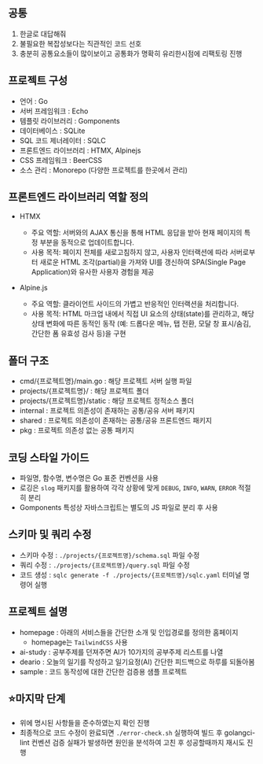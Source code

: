 ## 공통

1. 한글로 대답해줘
2. 불필요한 복잡성보다는 직관적인 코드 선호
3. 충분히 공통요소들이 많이보이고 공통화가 명확히 유리한시점에 리팩토링 진행

## 프로젝트 구성

- 언어 : Go
- 서버 프레임워크 : Echo
- 템플릿 라이브러리 : Gomponents
- 데이터베이스 : SQLite
- SQL 코드 제너레이터 : SQLC
- 프론트엔드 라이브러리 : HTMX, Alpinejs
- CSS 프레임워크 : BeerCSS
- 소스 관리 : Monorepo (다양한 프로젝트를 한곳에서 관리)

## 프론트엔드 라이브러리 역할 정의

- HTMX
    - 주요 역할: 서버와의 AJAX 통신을 통해 HTML 응답을 받아 현재 페이지의 특정 부분을 동적으로 업데이트합니다.
    - 사용 목적: 페이지 전체를 새로고침하지 않고, 사용자 인터랙션에 따라 서버로부터 새로운 HTML 조각(partial)을
      가져와 UI를 갱신하여 SPA(Single Page Application)와 유사한 사용자 경험을 제공

- Alpine.js
    - 주요 역할: 클라이언트 사이드의 가볍고 반응적인 인터랙션을 처리합니다.
    - 사용 목적: HTML 마크업 내에서 직접 UI 요소의 상태(state)를 관리하고, 해당 상태 변화에 따른 동적인 동작
      (예: 드롭다운 메뉴, 탭 전환, 모달 창 표시/숨김, 간단한 폼 유효성 검사 등)을 구현

## 폴더 구조

- cmd/{프로젝트명}/main.go : 해당 프로젝트 서버 실행 파일
- projects/{프로젝트명}/ : 해당 프로젝트 폴더
- projects/{프로젝트명}/static : 해당 프로젝트 정적소스 폴더
- internal : 프로젝트 의존성이 존재하는 공통/공유 서버 패키지
- shared : 프로젝트 의존성이 존재하는 공통/공유 프론트엔드 패키지
- pkg : 프로젝트 의존성 없는 공통 패키지

## 코딩 스타일 가이드

- 파일명, 함수명, 변수명은 Go 표준 컨벤션을 사용
- 로깅은 `slog` 패키지를 활용하여 각각 상황에 맞게 `DEBUG`, `INFO`, `WARN`, `ERROR` 적절히 분리
- Gomponents 특성상 자바스크립트는 별도의 JS 파일로 분리 후 사용

## 스키마 및 쿼리 수정

- 스키마 수정 : `./projects/{프로젝트명}/schema.sql` 파일 수정
- 쿼리 수정 : `./projects/{프로젝트명}/query.sql` 파일 수정
- 코드 생성 : `sqlc generate -f ./projects/{프로젝트명}/sqlc.yaml` 터미널 명령어 실행

## 프로젝트 설명

- homepage : 아래의 서비스들을 간단한 소개 및 인입경로를 정의한 홈페이지
    - homepage는 `TailwindCSS` 사용
- ai-study : 공부주제를 던져주면 AI가 10가지의 공부주제 리스트를 나열
- deario : 오늘의 일기를 작성하고 일기요정(AI) 간단한 피드백으로 하루를 되돌아봄
- sample : 코드 동작성에 대한 간단한 검증용 샘플 프로젝트

## ⭐마지막 단계

- 위에 명시된 사항들을 준수하였는지 확인 진행
- 최종적으로 코드 수정이 완료되면 `./error-check.sh` 실행하여 빌드 후 golangci-lint 컨벤션 검증
  실패가 발생하면 원인을 분석하여 고친 후 성공할때까지 재시도 진행
